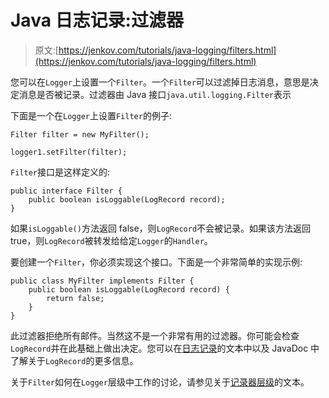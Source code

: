 # Java 日志记录:过滤器

> 原文:[https://jenkov.com/tutorials/java-logging/filters.html](https://jenkov.com/tutorials/java-logging/filters.html)

您可以在`Logger`上设置一个`Filter`。一个`Filter`可以过滤掉日志消息，意思是决定消息是否被记录。过滤器由 Java 接口`java.util.logging.Filter`表示

下面是一个在`Logger`上设置`Filter`的例子:

```
Filter filter = new MyFilter();

logger1.setFilter(filter);

```

`Filter`接口是这样定义的:

```
public interface Filter {
    public boolean isLoggable(LogRecord record);
}

```

如果`isLoggable()`方法返回 false，则`LogRecord`不会被记录。如果该方法返回 true，则`LogRecord`被转发给给定`Logger`的`Handler`。

要创建一个`Filter`，你必须实现这个接口。下面是一个非常简单的实现示例:

```
public class MyFilter implements Filter {
    public boolean isLoggable(LogRecord record) {
        return false;
    }
}

```

此过滤器拒绝所有邮件。当然这不是一个非常有用的过滤器。你可能会检查`LogRecord`并在此基础上做出决定。您可以在[日志记录](logrecord.html)的文本中以及 JavaDoc 中了解关于`LogRecord`的更多信息。

关于`Filter`如何在`Logger`层级中工作的讨论，请参见关于[记录器层级](logger-hierarchy.html)的文本。